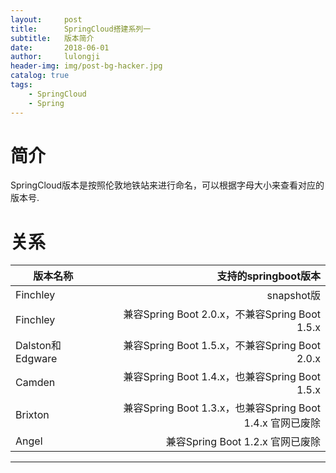 ```yaml
---
layout:     post
title:      SpringCloud搭建系列一
subtitle:   版本简介
date:       2018-06-01
author:     lulongji
header-img: img/post-bg-hacker.jpg
catalog: true
tags:
    - SpringCloud
    - Spring
---
```



# 简介

SpringCloud版本是按照伦敦地铁站来进行命名，可以根据字母大小来查看对应的版本号.

# 关系

| 版本名称         | 支持的springboot版本|  
| --------        | -----:   |
|Finchley        | snapshot版|  
| Finchley        | 兼容Spring Boot 2.0.x，不兼容Spring Boot 1.5.x|   
| Dalston和Edgware | 兼容Spring Boot 1.5.x，不兼容Spring Boot 2.0.x|  
| Camden          | 兼容Spring Boot 1.4.x，也兼容Spring Boot 1.5.x|  
| Brixton         | 兼容Spring Boot 1.3.x，也兼容Spring Boot 1.4.x 官网已废除    |  
| Angel           | 兼容Spring Boot 1.2.x 官网已废除|  
--------------------------------------------


